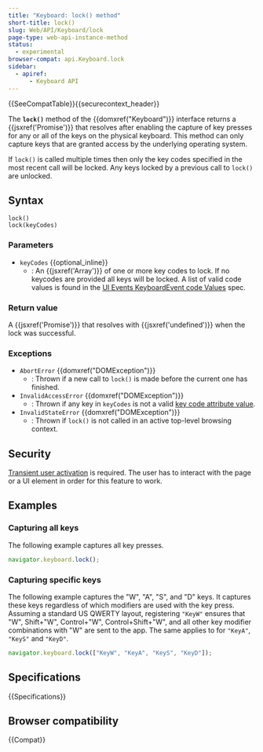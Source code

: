 ```yaml
---
title: "Keyboard: lock() method"
short-title: lock()
slug: Web/API/Keyboard/lock
page-type: web-api-instance-method
status:
  - experimental
browser-compat: api.Keyboard.lock
sidebar:
  - apiref:
      - Keyboard API
---
```


{{SeeCompatTable}}{{securecontext_header}}

The **`lock()`** method of the
{{domxref("Keyboard")}} interface returns a {{jsxref('Promise')}} that resolves after enabling the
capture of key presses for any or all of the keys on the physical keyboard. This method
can only capture keys that are granted access by the underlying operating
system.

If `lock()` is called multiple times then only the key codes specified in the most recent call will be locked.
Any keys locked by a previous call to `lock()` are unlocked.

## Syntax

```js-nolint
lock()
lock(keyCodes)
```

### Parameters

- `keyCodes` {{optional_inline}}
  - : An {{jsxref('Array')}} of one or more key codes to lock. If no keycodes are provided
    all keys will be locked. A list of valid code values is found in the [UI Events KeyboardEvent code Values](https://w3c.github.io/uievents-code/#key-alphanumeric-writing-system) spec.

### Return value

A {{jsxref('Promise')}} that resolves with {{jsxref('undefined')}} when the lock was successful.

### Exceptions

- `AbortError` {{domxref("DOMException")}}
  - : Thrown if a new call to `lock()` is made before the current one has finished.
- `InvalidAccessError` {{domxref("DOMException")}}
  - : Thrown if any key in `keyCodes` is not a valid [key code attribute value](https://w3c.github.io/uievents-code/#key-code-attribute-value).
- `InvalidStateError` {{domxref("DOMException")}}
  - : Thrown if `lock()` is not called in an active top-level browsing context.

## Security

[Transient user activation](/en-US/docs/Web/Security/User_activation) is required. The user has to interact with the page or a UI element in order for this feature to work.

## Examples

### Capturing all keys

The following example captures all key presses.

```js
navigator.keyboard.lock();
```

### Capturing specific keys

The following example captures the "W", "A", "S", and "D" keys. It captures these keys
regardless of which modifiers are used with the key press. Assuming a standard US QWERTY
layout, registering `"KeyW"` ensures that "W", Shift+"W", Control+"W",
Control+Shift+"W", and all other key modifier combinations with "W" are sent to the app.
The same applies to for `"KeyA"`, `"KeyS"` and
`"KeyD"`.

```js
navigator.keyboard.lock(["KeyW", "KeyA", "KeyS", "KeyD"]);
```

## Specifications

{{Specifications}}

## Browser compatibility

{{Compat}}
